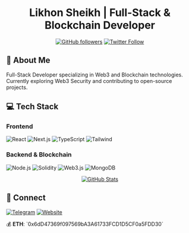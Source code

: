<div align="center">
  
# Likhon Sheikh | Full-Stack & Blockchain Developer

[![GitHub followers](https://img.shields.io/github/followers/sh33ikh?style=social)](https://github.com/sh33ikh)
[![Twitter Follow](https://img.shields.io/twitter/follow/sh33ikh?style=social)](https://twitter.com/sh33ikh)

</div>

## 🚀 About Me

Full-Stack Developer specializing in Web3 and Blockchain technologies. Currently exploring Web3 Security and contributing to open-source projects.

## 💻 Tech Stack

### Frontend
![React](https://img.shields.io/badge/React-20232A?style=flat-square&logo=react&logoColor=61DAFB)
![Next.js](https://img.shields.io/badge/Next.js-000000?style=flat-square&logo=next.js&logoColor=white)
![TypeScript](https://img.shields.io/badge/TypeScript-007ACC?style=flat-square&logo=typescript&logoColor=white)
![Tailwind](https://img.shields.io/badge/Tailwind-38B2AC?style=flat-square&logo=tailwind-css&logoColor=white)

### Backend & Blockchain
![Node.js](https://img.shields.io/badge/Node.js-339933?style=flat-square&logo=node.js&logoColor=white)
![Solidity](https://img.shields.io/badge/Solidity-363636?style=flat-square&logo=solidity&logoColor=white)
![Web3.js](https://img.shields.io/badge/Web3.js-F16822?style=flat-square&logo=web3.js&logoColor=white)
![MongoDB](https://img.shields.io/badge/MongoDB-4EA94B?style=flat-square&logo=mongodb&logoColor=white)

<div align="center">

[![GitHub Stats](https://github-readme-stats.vercel.app/api?username=sh33ikh&show_icons=true&theme=tokyonight&hide_border=true&bg_color=0D1117&hide=contribs,issues)](https://github.com/sh33ikh)

</div>

## 🤝 Connect

[![Telegram](https://img.shields.io/badge/RektDevelopers-2CA5E0?style=for-the-badge&logo=telegram&logoColor=white)](https://t.me/RektDevelopers)
[![Website](https://img.shields.io/badge/likhon.dev-000000?style=for-the-badge&logo=About.me&logoColor=white)](https://likhon.dev)

💰 **ETH**: \`0x6dD47369f097569bA3A61733FCD1D5CF0a5FDD30\`

</div>

